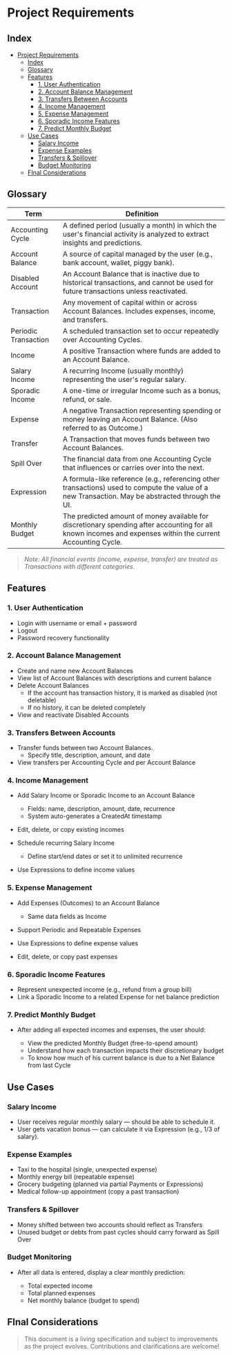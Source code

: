 # Project Requirements

## Index

- [Project Requirements](#project-requirements)
  - [Index](#index)
  - [Glossary](#glossary)
  - [Features](#features)
    - [1. User Authentication](#1-user-authentication)
    - [2. Account Balance Management](#2-account-balance-management)
    - [3. Transfers Between Accounts](#3-transfers-between-accounts)
    - [4. Income Management](#4-income-management)
    - [5. Expense Management](#5-expense-management)
    - [6. Sporadic Income Features](#6-sporadic-income-features)
    - [7. Predict Monthly Budget](#7-predict-monthly-budget)
  - [Use Cases](#use-cases)
    - [Salary Income](#salary-income)
    - [Expense Examples](#expense-examples)
    - [Transfers \& Spillover](#transfers--spillover)
    - [Budget Monitoring](#budget-monitoring)
  - [FInal Considerations](#final-considerations)

## Glossary

| Term                 | Definition                                                                                                                                                  |
| -------------------- | ----------------------------------------------------------------------------------------------------------------------------------------------------------- |
| Accounting Cycle     | A defined period (usually a month) in which the user's financial activity is analyzed to extract insights and predictions.                                  |
| Account Balance      | A source of capital managed by the user (e.g., bank account, wallet, piggy bank).                                                                           |
| Disabled Account     | An Account Balance that is inactive due to historical transactions, and cannot be used for future transactions unless reactivated.                          |
| Transaction          | Any movement of capital within or across Account Balances. Includes expenses, income, and transfers.                                                        |
| Periodic Transaction | A scheduled transaction set to occur repeatedly over Accounting Cycles.                                                                                     |
| Income               | A positive Transaction where funds are added to an Account Balance.                                                                                         |
| Salary Income        | A recurring Income (usually monthly) representing the user's regular salary.                                                                                |
| Sporadic Income      | A one-time or irregular Income such as a bonus, refund, or sale.                                                                                            |
| Expense              | A negative Transaction representing spending or money leaving an Account Balance. (Also referred to as Outcome.)                                            |
| Transfer             | A Transaction that moves funds between two Account Balances.                                                                                                |
| Spill Over           | The financial data from one Accounting Cycle that influences or carries over into the next.                                                                 |
| Expression           | A formula-like reference (e.g., referencing other transactions) used to compute the value of a new Transaction. May be abstracted through the UI.           |
| Monthly Budget       | The predicted amount of money available for discretionary spending after accounting for all known incomes and expenses within the current Accounting Cycle. |

> _Note: All financial events (income, expense, transfer) are treated as Transactions with different categories._

## Features

### 1. User Authentication

- Login with username or email + password
- Logout
- Password recovery functionality

### 2. Account Balance Management

- Create and name new Account Balances
- View list of Account Balances with descriptions and current balance
- Delete Account Balances
  - If the account has transaction history, it is marked as disabled (not deletable)
  - If no history, it can be deleted completely
- View and reactivate Disabled Accounts

### 3. Transfers Between Accounts

- Transfer funds between two Account Balances.
  - Specify title, description, amount, and date
- View transfers per Accounting Cycle and per Account Balance

### 4. Income Management

- Add Salary Income or Sporadic Income to an Account Balance

  - Fields: name, description, amount, date, recurrence
  - System auto-generates a CreatedAt timestamp

- Edit, delete, or copy existing incomes
- Schedule recurring Salary Income
  - Define start/end dates or set it to unlimited recurrence
- Use Expressions to define income values

### 5. Expense Management

- Add Expenses (Outcomes) to an Account Balance

  - Same data fields as Income

- Support Periodic and Repeatable Expenses
- Use Expressions to define expense values
- Edit, delete, or copy past expenses

### 6. Sporadic Income Features

- Represent unexpected income (e.g., refund from a group bill)
- Link a Sporadic Income to a related Expense for net balance prediction

### 7. Predict Monthly Budget

- After adding all expected incomes and expenses, the user should:

  - View the predicted Monthly Budget (free-to-spend amount)
  - Understand how each transaction impacts their discretionary budget
  - To know how much of his current balance is due to a Net Balance from last Cycle

## Use Cases

### Salary Income

- User receives regular monthly salary — should be able to schedule it.
- User gets vacation bonus — can calculate it via Expression (e.g., 1/3 of salary).

### Expense Examples

- Taxi to the hospital (single, unexpected expense)
- Monthly energy bill (repeatable expense)
- Grocery budgeting (planned via partial Payments or Expressions)
- Medical follow-up appointment (copy a past transaction)

### Transfers & Spillover

- Money shifted between two accounts should reflect as Transfers
- Unused budget or debts from past cycles should carry forward as Spill Over

### Budget Monitoring

- After all data is entered, display a clear monthly prediction:

  - Total expected income
  - Total planned expenses
  - Net monthly balance (budget to spend)

## FInal Considerations

> This document is a living specification and subject to improvements as the project evolves. Contributions and clarifications are welcome!
